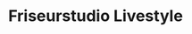 ---
title: "Friseurstudio Livestyle"
url: /hohenstein-ernstthal/friseurstudio-livestyle/
shop: Friseur
---